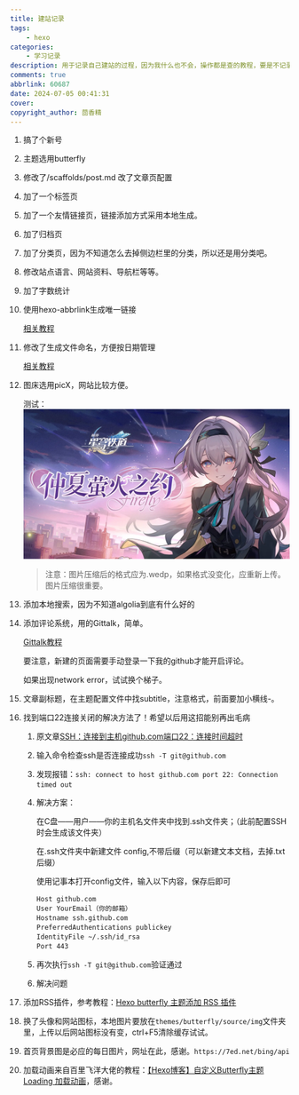 ```yaml
---
title: 建站记录
tags:
    - hexo
categories: 
    - 学习记录
description: 用于记录自己建站的过程，因为我什么也不会，操作都是查的教程，要是不记录，以后出了什么问题都不知道去哪里找。
comments: true
abbrlink: 60687
date: 2024-07-05 00:41:31
cover:
copyright_author: 茴香精
---
```


1. 搞了个新号
2. 主题选用butterfly
3. 修改了/scaffolds/post.md 改了文章页配置
4. 加了一个标签页
5. 加了一个友情链接页，链接添加方式采用本地生成。
6. 加了归档页
7. 加了分类页，因为不知道怎么去掉侧边栏里的分类，所以还是用分类吧。
8. 修改站点语言、网站资料、导航栏等等。
9. 加了字数统计
10. 使用hexo-abbrlink生成唯一链接
    
    [相关教程](https://blog.csdn.net/qq_38157825/article/details/112783398)

11. 修改了生成文件命名，方便按日期管理

    [相关教程](https://tech.yemengstar.com/hexo-tutorial-postandimages-beginner/)

12. 图床选用picX，网站比较方便。

    测试：![流萤宝贝](https://github.com/dill626/picx-images-hosting/raw/master/20240705/GQWV0SaaYAAZqPN.13lnj4mz0o.webp)

    >注意：图片压缩后的格式应为.wedp，如果格式没变化，应重新上传。图片压缩很重要。

13. 添加本地搜索，因为不知道algolia到底有什么好的
14. 添加评论系统，用的Gittalk，简单。

    [Gittalk教程](https://blog.csdn.net/qq_33384402/article/details/107200465)

    要注意，新建的页面需要手动登录一下我的github才能开启评论。

    如果出现network error，试试换个梯子。

15. 文章副标题，在主题配置文件中找subtitle，注意格式，前面要加小横线-。
16. 找到端口22连接关闭的解决方法了！希望以后用这招能别再出毛病
    1.  原文章[SSH：连接到主机github.com端口22：连接时间超时 ](https://www.cnblogs.com/tsalita/p/16181711.html)
    2.  输入命令检查ssh是否连接成功`ssh -T git@github.com`
    3.  发现报错：`ssh: connect to host github.com port 22: Connection timed out`
    4.  解决方案：
    
        在C盘——用户——你的主机名文件夹中找到.ssh文件夹；（此前配置SSH时会生成该文件夹）
    
        在.ssh文件夹中新建文件 config,不带后缀（可以新建文本文档，去掉.txt后缀）

        使用记事本打开config文件，输入以下内容，保存后即可
        ```bash
        Host github.com
        User YourEmail（你的邮箱）
        Hostname ssh.github.com
        PreferredAuthentications publickey
        IdentityFile ~/.ssh/id_rsa
        Port 443
        ```
    5. 再次执行`ssh -T git@github.com`验证通过
    6. 解决问题
 17. 添加RSS插件，参考教程：[Hexo butterfly 主题添加 RSS 插件](https://maskbear.cn/2023/05/12/Hexo_RSS%E6%8F%92%E4%BB%B6%E9%85%8D%E7%BD%AE/)
 18. 换了头像和网站图标，本地图片要放在`themes/butterfly/source/img`文件夹里，上传以后网站图标没有变，ctrl+F5清除缓存试试。
 19. 首页背景图是必应的每日图片，网址在此，感谢。`https://7ed.net/bing/api`
 20. 加载动画来自百里飞洋大佬的教程：[【Hexo博客】自定义Butterfly主题 Loading 加载动画](https://blog.meta-code.top/2022/06/18/2022-73/)，感谢。